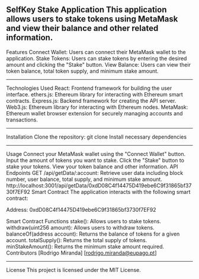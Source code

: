 
SelfKey Stake Application
This application allows users to stake tokens using MetaMask and view their balance and other related information.
---------------------------------------------------------------------------------------------------------------------------


Features
Connect Wallet: Users can connect their MetaMask wallet to the application.
Stake Tokens: Users can stake tokens by entering the desired amount and clicking the "Stake" button.
View Balance: Users can view their token balance, total token supply, and minimum stake amount.

----------------------------------------------------------------------------------------------------------------------------
Technologies Used
React: Frontend framework for building the user interface.
ethers.js: Ethereum library for interacting with Ethereum smart contracts.
Express.js: Backend framework for creating the API server.
Web3.js: Ethereum library for interacting with Ethereum nodes.
MetaMask: Ethereum wallet browser extension for securely managing accounts and transactions.

----------------------------------------------------------------------------------------------------------------------------
Installation
Clone the repository: git clone <repository-url>
Install necessary dependencies

----------------------------------------------------------------------------------------------------------------------------
Usage
Connect your MetaMask wallet using the "Connect Wallet" button.
Input the amount of tokens you want to stake.
Click the "Stake" button to stake your tokens.
View your token balance and other information.
API Endpoints
GET /api/getData/:account: Retrieve user data including block number, user balance, total supply, and minimum stake amount.
http://localhost:3001/api/getData/0xdD08C4f14475D419ebe6C9f31865bf3730f7EF92
Smart Contract
The application interacts with the following smart contract:

Address: 0xdD08C4f14475D419ebe6C9f31865bf3730f7EF92

Smart Contract Functions
stake(): Allows users to stake tokens.
withdraw(uint256 amount): Allows users to withdraw tokens.
balanceOf(address account): Returns the balance of tokens for a given account.
totalSupply(): Returns the total supply of tokens.
minStakeAmount(): Returns the minimum stake amount required.
Contributors
[Rodrigo Miranda]
[rodrigo.miranda@eupago.pt]

----------------------------------------------------------------------------------------------------------------------------------
License
This project is licensed under the MIT License.

